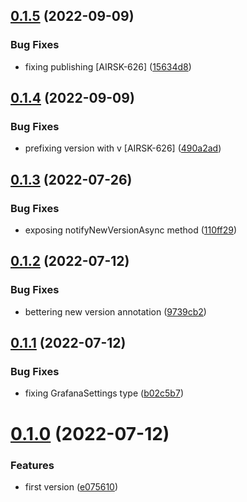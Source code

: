 ## [0.1.5](https://github.com/maxmilhas/nodejs-grafana-annotations/compare/v0.1.4...v0.1.5) (2022-09-09)


### Bug Fixes

* fixing publishing [AIRSK-626] ([15634d8](https://github.com/maxmilhas/nodejs-grafana-annotations/commit/15634d89bfd559e73efd95a9af4a00269efbffe8))

## [0.1.4](https://github.com/maxmilhas/nodejs-grafana-annotations/compare/v0.1.3...v0.1.4) (2022-09-09)


### Bug Fixes

* prefixing version with v [AIRSK-626] ([490a2ad](https://github.com/maxmilhas/nodejs-grafana-annotations/commit/490a2ad2edc2499a764624b81fbe2f53d5fec686))

## [0.1.3](https://github.com/maxmilhas/nodejs-grafana-annotations/compare/v0.1.2...v0.1.3) (2022-07-26)


### Bug Fixes

* exposing notifyNewVersionAsync method ([110ff29](https://github.com/maxmilhas/nodejs-grafana-annotations/commit/110ff295a7240a3ea778c762ead7c84f23ca058e))

## [0.1.2](https://github.com/maxmilhas/nodejs-grafana-annotations/compare/v0.1.1...v0.1.2) (2022-07-12)


### Bug Fixes

* bettering new version annotation ([9739cb2](https://github.com/maxmilhas/nodejs-grafana-annotations/commit/9739cb2efabd94e5c0283451123e4f566de67dc8))

## [0.1.1](https://github.com/maxmilhas/nodejs-grafana-annotations/compare/v0.1.0...v0.1.1) (2022-07-12)


### Bug Fixes

* fixing GrafanaSettings type ([b02c5b7](https://github.com/maxmilhas/nodejs-grafana-annotations/commit/b02c5b76cb62615ff7a81c60b5a06cc3d9ea96b5))

# [0.1.0](https://github.com/maxmilhas/nodejs-grafana-annotations/compare/v0.0.0...v0.1.0) (2022-07-12)


### Features

* first version ([e075610](https://github.com/maxmilhas/nodejs-grafana-annotations/commit/e075610a05f491017ce82f0f91bc735f095af51d))
